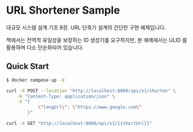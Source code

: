 # URL Shortener Sample

대규모 시스템 설계 기초 8장. URL 단축기 설계의 간단한 구현 예제입니다.

책에서는 전역적 유일성을 보장하는 ID 생성기를 요구하지만, 본 예제에서는 ULID 를 활용하며 다소 단순화되어 있습니다.

## Quick Start

```bash
$ docker compose up -d
```

```bash
curl -X POST --location "http://localhost:8080/api/v1/shorten" \
    -H "Content-Type: application/json" \
    -d "{
            \"longUrl\": \"https://www.google.com\"
        }"
```

```bash
curl -X GET "http://localhost:8080/api/v1/{{shortUrl}}"
```
